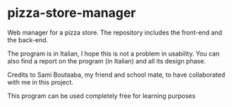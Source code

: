 # pizza-store-manager
Web manager for a pizza store. The repository includes the front-end and the back-end.

The program is in Italian, I hope this is not a problem in usability.
You can also find a report on the program (in Italian) and all its design phase.

Credits to Sami Boutaaba, my friend and school mate, to have collaborated with me in this project.

This program can be used completely free for learning purposes
